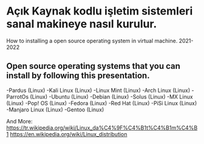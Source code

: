 # Açık Kaynak kodlu işletim sistemleri sanal makineye nasıl kurulur.
 How to installing a open source operating system in virtual machine. 2021-2022
## Open source operating systems that you can install by following this presentation.
-Pardus (Linux)
-Kali Linux (Linux)
-Linux Mint (Linux)
-Arch Linux (Linux)
-ParrotOs (Linux)
-Ubuntu (Linux)
-Debian (Linux)
-Solus (Linux)
-MX Linux (Linux)
-Pop! OS (Linux)
-Fedora (Linux)
-Red Hat (Linux)
-PiSi Linux (Linux)
-Manjaro Linux (Linux)
-Gentoo (Linux)

And More: https://tr.wikipedia.org/wiki/Linux_da%C4%9F%C4%B1t%C4%B1m%C4%B1
          https://en.wikipedia.org/wiki/Linux_distribution